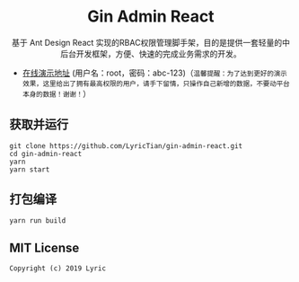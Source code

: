 <h1 align="center">Gin Admin React</h1>

<div align="center">
 基于 Ant Design React 实现的RBAC权限管理脚手架，目的是提供一套轻量的中后台开发框架，方便、快速的完成业务需求的开发。
<br/>

</div>

- [在线演示地址](https://demo.tiannianshou.com) (用户名：root，密码：abc-123)（`温馨提醒：为了达到更好的演示效果，这里给出了拥有最高权限的用户，请手下留情，只操作自己新增的数据，不要动平台本身的数据！谢谢！`）

## 获取并运行

```
git clone https://github.com/LyricTian/gin-admin-react.git
cd gin-admin-react
yarn
yarn start
```

## 打包编译

```
yarn run build
```

## MIT License

    Copyright (c) 2019 Lyric
    